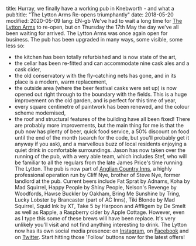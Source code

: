title: Hurray, we finally have a working pub in Knebworth - and what a pub!title: "The Lytton Arms Re-opens triumphantly"
date: 2018-05-20
modified: 2020-05-09
lang: EN-gb
We've had to wait a long time for [The Lytton Arms](http://www.thelyttonarms.co.uk/) to re-open, but on Thursday the 17th May the day we've all been waiting for arrived. The Lytton Arms was once again open for business.
The pub has been upgraded in many ways, some visible, some less so:
- the kitchen has been totally refurbished and is now state of the art,
- the cellar has been re-fitted and can accommodate nine cask ales and a cask cider,
- the old conservatory with the fly-catching nets has gone, and in its place is a modern, warm replacement,
- the outside area (where the beer festival casks were set up) is now opened out right through to the boundary with the fields. This is a huge improvement on the old garden, and is perfect for this time of year,
- every square centimetre of paintwork has been renewed, and the colour scheme modernised,
- the roof and structural features of the building have all been fixed!
There are probably more improvements, but the main thing for me is that the pub now has plenty of beer, quick food service, a 50% discount on food until the end of the month (search for the code, but you'll probably get it anyway if you ask), and a marvellous buzz of local residents enjoying a quiet drink in comfortable surroundings.
Jason has now taken over the running of the pub, with a very able team, which includes Stef, who will be familiar to all the regulars from the late James Price's time running The Lytton. The pub is now part of [Anglian Country Inns](http://www.acinns.co.uk/), a highly professional operation run by Cliff Nye, brother of Steve Nye, former landlord at the pub.
Current beers include Fat Sprat by Adnams,  Koha by Mad Squirrel, Happy People by Shiny People, Nelson's Revenge by Woodfords, Hawse Buckler by Oakham, Bring Me Sunshine by Tring, Lucky Lobster by Brancaster (part of AC Inns), Tiki Blonde by Mad Squirrel, Squid Ink by XT, Take 5 by Harpoon and Affligem by De Smelt as well as Rapple, a Raspberry cider by Apple Cottage. However, even as I type this some of these brews will have been replace. It's very unlikely you'll visit and not find anything interesting to drink.
The Lytton now has its own social media presence: on [Instagram](https://www.instagram.com/TheLyttonArms/), on [Facebook](https://www.facebook.com/lyttonarms/) and on [Twitter](https://twitter.com/TheLyttonArms). Start hitting those 'Follow' buttons now for the latest offers!
